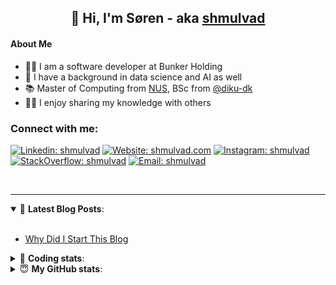 <h2 align="center">
	👋 Hi, I'm Søren - aka <a href="https://shmulvad.com">shmulvad</a>
</h2>

#### About Me
- 👨‍💻 I am a software developer at Bunker Holding
- 🤖 I have a background in data science and AI as well
- 📚 Master of Computing from [NUS], BSc from [@diku-dk]
- 👨‍🏫 I enjoy sharing my knowledge with others

### Connect with me:

[![Linkedin: shmulvad](https://img.shields.io/badge/shmulvad-blue?style=flat&logo=Linkedin&logoColor=white)][linkedin]
[![Website: shmulvad.com](https://img.shields.io/badge/shmulvad.com-47CCCC?&style=flat&logo=Google-Chrome&logoColor=white)][website]
[![Instagram: shmulvad](https://img.shields.io/badge/-@shmulvad-purple?style=flat&logo=Instagram&logoColor=white)][instagram]
[![StackOverflow: shmulvad](https://img.shields.io/badge/shmulvad-FE7A16?style=flat&logo=stack-overflow&logoColor=white)][stackOverflow]
[![Email: shmulvad](https://img.shields.io/badge/shmulvad-D14836?style=flat&logo=gmail&logoColor=white)][mail]

<br />

---

<details open>
 <summary>📕 <b>Latest Blog Posts</b>: </summary>

<br>

<!-- BLOG-POST-LIST:START -->
- [Why Did I Start This Blog](https://shmulvad.com/blog/why-did-start-this-blog)
<!-- BLOG-POST-LIST:END -->

</details>

<!-- --- -->

<details>
 <summary>🤖 <b>Coding stats</b>: </summary>

<br>

NOTE: Doesn't track coding at work.

<!--START_SECTION:waka-->
![Code Time](http://img.shields.io/badge/Code%20Time-3%2C105%20hrs%2019%20mins-blue)

**I'm an Early 🐤** 

```text
🌞 Morning                2017 commits        ███████░░░░░░░░░░░░░░░░░░   26.99 % 
🌆 Daytime                3021 commits        ██████████░░░░░░░░░░░░░░░   40.42 % 
🌃 Evening                1710 commits        ██████░░░░░░░░░░░░░░░░░░░   22.88 % 
🌙 Night                  726 commits         ██░░░░░░░░░░░░░░░░░░░░░░░   09.71 % 
```


📊 **This Week I Spent My Time On** 

```text
💬 Programming Languages: 
Python                   1 hr 18 mins        █████████░░░░░░░░░░░░░░░░   34.76 % 
TypeScript               57 mins             ██████░░░░░░░░░░░░░░░░░░░   25.33 % 
Other                    41 mins             █████░░░░░░░░░░░░░░░░░░░░   18.45 % 
JSON                     15 mins             ██░░░░░░░░░░░░░░░░░░░░░░░   06.91 % 
YAML                     14 mins             ██░░░░░░░░░░░░░░░░░░░░░░░   06.50 % 

🔥 Editors: 
VS Code                  3 hrs 2 mins        ████████████████████░░░░░   80.31 % 
Zsh                      41 mins             █████░░░░░░░░░░░░░░░░░░░░   18.45 % 
Sublime Text             2 mins              ░░░░░░░░░░░░░░░░░░░░░░░░░   01.24 % 

🐱‍💻 Projects: 
km24-core                3 hrs 26 mins       ███████████████████████░░   90.76 % 
company-scrapers         10 mins             █░░░░░░░░░░░░░░░░░░░░░░░░   04.55 % 
search_string            3 mins              ░░░░░░░░░░░░░░░░░░░░░░░░░   01.55 % 
Unknown Project          2 mins              ░░░░░░░░░░░░░░░░░░░░░░░░░   01.24 % 
smiley-endpoint          2 mins              ░░░░░░░░░░░░░░░░░░░░░░░░░   01.07 % 
```


 Last Updated on 01/04/2025 18:53:09 UTC
<!--END_SECTION:waka-->

</details>

<!-- --- -->

<details>
 <summary>😇 <b>My GitHub stats</b>: </summary>

<br>

<img align="left" alt="shmulvad's Github Stats" src="https://github-readme-stats.vercel.app/api?username=shmulvad&show_icons=true&hide_border=true" />

</details>



[website]: https://shmulvad.com
[linkedin]: https://linkedin.com/in/shmulvad
[instagram]: https://instagram.com/shmulvad
[stackOverflow]: https://stackoverflow.com/users/9248793/shmulvad
[mail]: mailto:shmulvad@gmail.com
[@diku-dk]: https://github.com/diku-dk
[github]: https://github.com/shmulvad
[NUS]: https://www.nus.edu.sg
